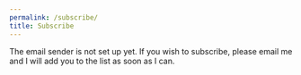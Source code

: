 ```yaml
---
permalink: /subscribe/
title: Subscribe
---
```

The email sender is not set up yet. If you wish to subscribe, please email me and I will add you to the list as soon as I can.
